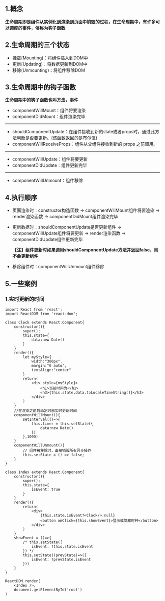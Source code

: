 ## 1.概念

**生命周期即是组件从实例化到渲染到页面中销毁的过程，在生命周期中，有许多可以调度的事件，俗称为钩子函数**

## 2.生命周期的三个状态

- 挂载(Mounting)：将组件插入到DOM中
- 更新(Updating)：将数据更新到DOM中
- 移除(Unmounting)：将组件移除DOM

## 3.生命周期中的钩子函数

**生命周期中的钩子函数也叫方法，事件**

- componentWillMount：组件将要渲染
- componentDidMount：组件渲染完毕

***

- shouldComponentUpdate：在组件接收到新的state或者props时，通过此方法判断是否要更新。(该函数返回的是布尔值)
- componentWillReceiveProps：组件从父组件接收到新的 props 之前调用。

***

- componentWillUpdate：组件将要更新
- componentDidUpdate：组件更新完毕

***

- componentWillUnmount：组件移除

## 4.执行顺序

- 页面渲染时：constructor构造函数 -> componentWillMount组件将要渲染 -> render渲染函数 -> componentDidMount组件渲染完毕

- 更新数据时：shouldComponentUpdate是否更新组件 -> componentWillUpdate组件将要更新 -> render渲染函数 -> componentDidUpdate组件更新完毕

  **【注】组件更新时如果调用shouldComponentUpdate方法并返回false，则不会更新组件**

- 移除组件时：componentWillUnmount组件移除

## 5.一些案例

### 1.实时更新的时间

```react
import React from 'react';
import ReactDOM from 'react-dom';

class Clock extends React.Component{
    constructor(){
        super();
        this.state={
            data:new Date()
        }
    }
    render(){
        let myStyle={
            width:"300px",
            margin:"0 auto",
            textAlign:"center"
        }
        return(
            <div style={myStyle}>
                <h1>当前时间为</h1>
                <h3>{this.state.data.toLocaleTimeString()}</h3>
            </div>
        )
    }
    //在渲染之前启动定时器实时更新时间
    componentWillMount(){
        setInterval(()=>{
            this.timer = this.setState({
                data:new Date()
            })
        },1000)
    }
    componentWillUnmount(){
        // 组件被移除时，直接销毁所有异步操作
        this.setState = () => false;
    }
}

class Index extends React.Component{
    constructor(){
        super();
        this.state={
            isEvent: true
        }
    }
    render(){
        return(
            <div>
                {this.state.isEvent?<Clock/>:null}
                <button onClick={this.showEvent}>显示或隐藏时钟</button>
            </div>
        )
    }
    showEvent = ()=>{
        /* this.setState({
            isEvent: !this.state.isEvent
        }) */
        this.setState((prevState)=>({
            isEvent: !prevState.isEvent
        }))
    }
}

ReactDOM.render(
    <Index />,
    document.getElementById('root')
)
```

